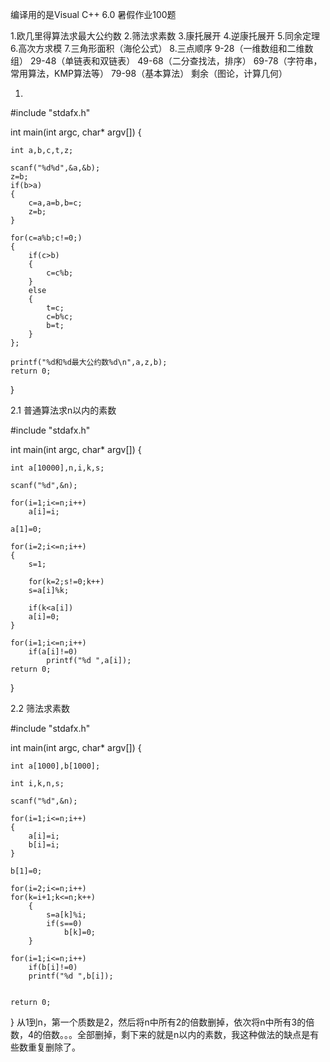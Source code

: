   编译用的是Visual C++ 6.0
  暑假作业100题

1.欧几里得算法求最大公约数
2.筛法求素数
3.康托展开
4.逆康托展开
5.同余定理
6.高次方求模
7.三角形面积（海伦公式）
8.三点顺序
9-28（一维数组和二维数组）
29-48（单链表和双链表）
49-68（二分查找法，排序）
69-78（字符串，常用算法，KMP算法等）
79-98（基本算法）
剩余（图论，计算几何）

1.
#include "stdafx.h"

int main(int argc, char* argv[])
{
	
	int a,b,c,t,z;

	scanf("%d%d",&a,&b);
	z=b;
	if(b>a)
	{
		c=a,a=b,b=c;
		z=b;
	}

	for(c=a%b;c!=0;)
	{
		if(c>b)
		{
			c=c%b;
		}
		else
		{
			t=c;
			c=b%c;
			b=t;
		}
	};
		
	printf("%d和%d最大公约数%d\n",a,z,b);
	return 0;
}

2.1 普通算法求n以内的素数

#include "stdafx.h"

int main(int argc, char* argv[])
{

	int a[10000],n,i,k,s;

	scanf("%d",&n);

	for(i=1;i<=n;i++)
		a[i]=i;
		
	a[1]=0;
	
	for(i=2;i<=n;i++)
	{
		s=1;
		
		for(k=2;s!=0;k++)
		s=a[i]%k;
		
		if(k<a[i])
		a[i]=0;
	}

	for(i=1;i<=n;i++)
		if(a[i]!=0)
			printf("%d ",a[i]);
	return 0;
}

2.2 
筛法求素数

#include "stdafx.h"

int main(int argc, char* argv[])
{

	int a[1000],b[1000];

	int i,k,n,s;

	scanf("%d",&n);

	for(i=1;i<=n;i++)
	{
		a[i]=i;
		b[i]=i;
	}

	b[1]=0;

	for(i=2;i<=n;i++)
	for(k=i+1;k<=n;k++)
		{
			s=a[k]%i;
			if(s==0)
				b[k]=0;
		}

	for(i=1;i<=n;i++)
		if(b[i]!=0)
		printf("%d ",b[i]);


	return 0;
} 从1到n，第一个质数是2，然后将n中所有2的倍数删掉，依次将n中所有3的倍数，4的倍数。。。全部删掉，剩下来的就是n以内的素数，我这种做法的缺点是有些数重复删除了。

